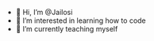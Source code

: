 - 👋 Hi, I’m @Jailosi
- 👀 I’m interested in learning how to code
- 🌱 I’m currently teaching myself 


<!---
Jailosi/Jailosi is a ✨ special ✨ repository because its `README.md` (this file) appears on your GitHub profile.
You can click the Preview link to take a look at your changes.
--->

